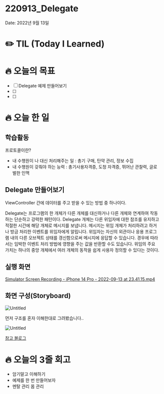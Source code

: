 # 220913_Delegate

Date: 2022년 9월 13일

# ✏️ TIL (Today I Learned)

# 🔥 오늘의 목표

- [ ]  Delegate 예제 만들어보기
- [ ]  
- [ ]  

# 🔥 오늘 한 일

## 학습활동

프로토콜이란?

- 내 수행원이 나 대신 처리해주는 일 : 총기 구매, 탄약 관리, 정보 수집
- 내 수행원이 갖춰야 하는 능력 : 총기사용자격증, 도청 자격증, 뛰어난 관찰력, 글로벌한 인맥

## Delegate 만들어보기

ViewController 간에 데이터를 주고 받을 수 있는 방법 중 하나이다.

Delegate는 프로그램의 한 개체가 다른 개체를 대신하거나 다른 개체와 연계하여 작동하는 단순하고 강력한 패턴이다. Delegate 개체는 다른 위임자에 대한 참조를 유지하고 적절한 시간에 해당 개체로 메시지를 보냅니다. 메시지는 위임 개체가 처리하려고 하거나 방금 처리한 이벤트를 위임자에게 알립니다. 위임자는 자신의 외관이나 응용 프로그램 내의 다른 오브젝트 상태를 갱신함으로써 메시지에 응답할 수 있습니다. 경우에 따라서는 임박한 이벤트 처리 방법에 영향을 주는 값을 반환할 수도 있습니다. 위임의 주요 가치는 하나의 중앙 개체에서 여러 개체의 동작을 쉽게 사용자 정의할 수 있다는 것이다.

## 실행 화면

[Simulator Screen Recording - iPhone 14 Pro - 2022-09-13 at 23.41.15.mp4](220913_Delegate%2038b7696d8547405fb58b278766a90a27/Simulator_Screen_Recording_-_iPhone_14_Pro_-_2022-09-13_at_23.41.15.mp4)

## 화면 구성(Storyboard)

 

![Untitled](220913_Delegate%2038b7696d8547405fb58b278766a90a27/Untitled.png)

먼저 구조를 혼자 이해한대로 그려봤습니다..

![Untitled](220913_Delegate%2038b7696d8547405fb58b278766a90a27/Untitled%201.png)

[참고 블로그](https://taekki-dev.tistory.com/36)

# ****🔥 오늘의 3줄 회고****

- 암기말고 이해하기
- 예제를 한 번 만들어보자
- 멘탈 관리 몸 관리